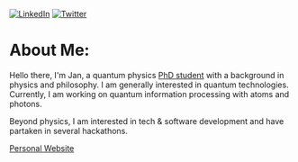[![LinkedIn](https://img.shields.io/badge/LinkedIn-%230077B5.svg?logo=linkedin&logoColor=white)](https://linkedin.com/in/jan-ole-ernst-44b568190/) [![Twitter](https://img.shields.io/badge/Twitter-%231DA1F2.svg?logo=Twitter&logoColor=white)](https://twitter.com/jan_o_e) 


# About Me:
Hello there, I'm Jan, a quantum physics [PhD student](https://www.physics.ox.ac.uk/our-people/ernst) with a background in physics and philosophy. I am generally interested in quantum technologies. Currently, I am working on quantum information processing with atoms and photons. 

Beyond physics, I am interested in tech & software development and have partaken in several hackathons.

[Personal Website](https://janoleernst.com)

